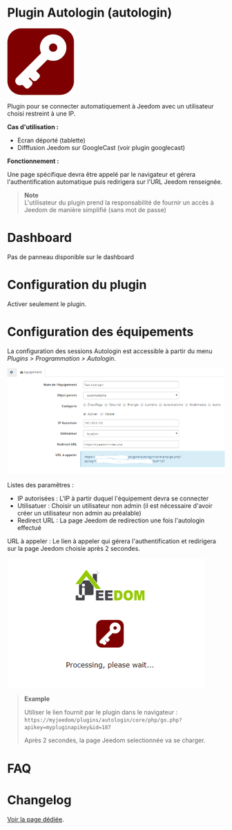Plugin Autologin (autologin)
=============================

![Logo plugin](../images/logoplugin.png "Logo plugin")

Plugin pour se connecter automatiquement à Jeedom avec un utilisateur choisi restreint à une IP.

**Cas d'utilisation :**
- Ecran déporté (tablette)
- Difffusion Jeedom sur GoogleCast (voir plugin googlecast)

**Fonctionnement :**

Une page spécifique devra être appelé par le navigateur et gérera l'authentification automatique puis redirigera sur l'URL Jeedom renseignée.

> **Note**    
> L'utilisateur du plugin prend la responsabilité de fournir un accès à Jeedom de manière simplifié (sans mot de passe)


Dashboard
=======================

Pas de panneau disponible sur le dashboard

Configuration du plugin
=======================

Activer seulement le plugin.


Configuration des équipements
=============================

La configuration des sessions Autologin est accessible à partir du menu *Plugins > Programmation > Autologin*.

![Configuration](../images/configuration.png "Configuration")

Listes des paramêtres :

- IP autorisées : L'IP à partir duquel l'équipement devra se connecter
- Utilisatuer : Choisir un utilisateur non admin (il est nécessaire d'avoir créer un utilisateur non admin au préalable)
- Redirect URL : La page Jeedom de redirection une fois l'autologin effectué


URL à appeler : Le lien à appeler qui gérera l'authentification et redirigera sur la page Jeedom choisie après 2 secondes.

![Screenshot](../images/loginscreenshot.png "Screenshot")


> **Example**
>
> Utiliser le lien fournit par le plugin dans le navigateur :
``https://myjeedom/plugins/autologin/core/php/go.php?apikey=mypluginapikey&id=187``
>
> Après 2 secondes, la page Jeedom selectionnée va se charger.

FAQ
=============================


Changelog
=============================

[Voir la page dédiée](changelog.md).
